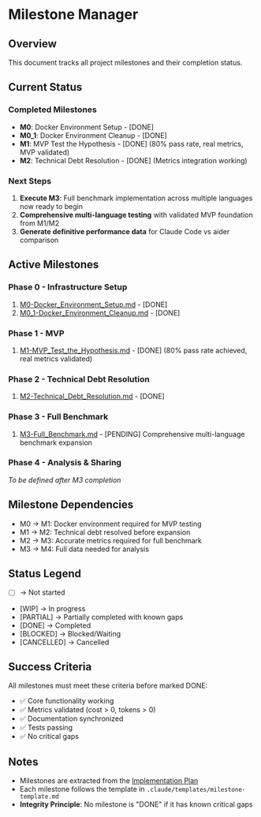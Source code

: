 # Milestone Manager

## Overview
This document tracks all project milestones and their completion status.

## Current Status

### Completed Milestones
- **M0**: Docker Environment Setup - [DONE]
- **M0_1**: Docker Environment Cleanup - [DONE]
- **M1**: MVP Test the Hypothesis - [DONE] (80% pass rate, real metrics, MVP validated)
- **M2**: Technical Debt Resolution - [DONE] (Metrics integration working)

### Next Steps
1. **Execute M3**: Full benchmark implementation across multiple languages now ready to begin
2. **Comprehensive multi-language testing** with validated MVP foundation from M1/M2
3. **Generate definitive performance data** for Claude Code vs aider comparison

## Active Milestones

### Phase 0 - Infrastructure Setup
1. [M0-Docker_Environment_Setup.md](milestones/M0-Docker_Environment_Setup.md) - [DONE]
2. [M0_1-Docker_Environment_Cleanup.md](milestones/M0_1-Docker_Environment_Cleanup.md) - [DONE]

### Phase 1 - MVP
1. [M1-MVP_Test_the_Hypothesis.md](milestones/M1-MVP_Test_the_Hypothesis.md) - [DONE] (80% pass rate achieved, real metrics validated)

### Phase 2 - Technical Debt Resolution  
1. [M2-Technical_Debt_Resolution.md](milestones/M2-Technical_Debt_Resolution.md) - [DONE]

### Phase 3 - Full Benchmark
1. [M3-Full_Benchmark.md](milestones/M3-Full_Benchmark.md) - [PENDING] Comprehensive multi-language benchmark expansion

### Phase 4 - Analysis & Sharing
_To be defined after M3 completion_

## Milestone Dependencies
- M0 → M1: Docker environment required for MVP testing
- M1 → M2: Technical debt resolved before expansion
- M2 → M3: Accurate metrics required for full benchmark
- M3 → M4: Full data needed for analysis

## Status Legend
- [ ] → Not started
- [WIP] → In progress
- [PARTIAL] → Partially completed with known gaps
- [DONE] → Completed
- [BLOCKED] → Blocked/Waiting
- [CANCELLED] → Cancelled

## Success Criteria
All milestones must meet these criteria before marked DONE:
- ✅ Core functionality working
- ✅ Metrics validated (cost > 0, tokens > 0)
- ✅ Documentation synchronized
- ✅ Tests passing
- ✅ No critical gaps

## Notes
- Milestones are extracted from the [Implementation Plan](IMPLEMENTATION_PLAN.md)
- Each milestone follows the template in `.claude/templates/milestone-template.md`
- **Integrity Principle**: No milestone is "DONE" if it has known critical gaps